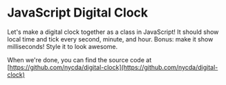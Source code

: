 # JavaScript Digital Clock

Let's make a digital clock together as a class in JavaScript! It should show local time and tick every second, minute, and hour. Bonus: make it show milliseconds! Style it to look awesome.

When we're done, you can find the source code at [https://github.com/nycda/digital-clock](https://github.com/nycda/digital-clock)